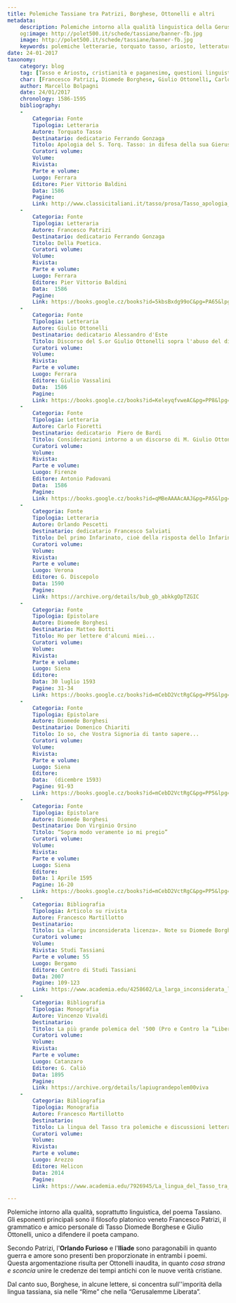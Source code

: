 ```yaml
---
title: Polemiche Tassiane tra Patrizi, Borghese, Ottonelli e altri
metadata:
	description: Polemiche intorno alla qualità linguistica della Gerusalemme.Gli esponenti principali sono Francesco Patrizi, Diomede Borghese, Giulio Ottonelli e Tasso stesso.
	og:image: http://polet500.it/schede/tassiane/banner-fb.jpg
	image: http://polet500.it/schede/tassiane/banner-fb.jpg
	keywords: polemiche letterarie, torquato tasso, ariosto, letteratura italiana del cinquecento
date: 24-01-2017
taxonomy:
	category: blog
    tag: [Tasso e Ariosto, cristianità e paganesimo, questioni linguistiche, purezza del toscano]
    char: [Francesco Patrizi, Diomede Borghese, Giulio Ottonelli, Carlo Fioretti, Orlando Pescetti]
    author: Marcello Bolpagni
    date: 24/01/2017
    chronology: 1586-1595
    bibliography:
	-
	    Categoria: Fonte
	    Tipologia: Letteraria
	    Autore: Torquato Tasso
	    Destinatario: dedicatario Ferrando Gonzaga
	    Titolo: Apologia del S. Torq. Tasso: in difesa della sua Gierusalemme liberata, a gli accademici della Crvsca. 
	    Curatori volume: 
	    Volume: 
	    Rivista: 
	    Parte e volume: 
	    Luogo: Ferrara
	    Editore: Pier Vittorio Baldini
	    Data: 1586
	    Pagine: 
	    Link: http://www.classicitaliani.it/tasso/prosa/Tasso_apologia_Gerusalemme.htm
	-
	    Categoria: Fonte
	    Tipologia: Letteraria
	    Autore: Francesco Patrizi
	    Destinatario: dedicatario Ferrando Gonzaga
	    Titolo: Della Poetica.
	    Curatori volume: 
	    Volume: 
	    Rivista: 
	    Parte e volume: 
	    Luogo: Ferrara
	    Editore: Pier Vittorio Baldini
	    Data:  1586
	    Pagine: 
	    Link: https://books.google.cz/books?id=5kbsBxdg99oC&pg=PA65&lpg=PA65&dq=francesco+patrizi+della+poetica&source=bl&ots=Whr3IU9R8f&sig=z4VuIOt2ApvMSK0zle3P1N1LWbg&hl=cs&sa=X&ved=0ahUKEwimlZWnj-LQAhXClCwKHZWKC-AQ6AEIUzAI#v=onepage&q=francesco%20patrizi%20della%20poetica&f=false
	-
	    Categoria: Fonte
	    Tipologia: Letteraria
	    Autore: Giulio Ottonelli
	    Destinatario: dedicatario Alessandro d'Este
	    Titolo: Discorso del S.or Giulio Ottonelli sopra l'abuso del dire Sua Santità, Sua Maestà Sua Altezza, senza nominare il Papa, l'Imperatore, il Principe. Con le difese della Gierusalemme Liberata del Signor Torq. Tasso dall'opposizione degli Accademici della Crusca.
	    Curatori volume: 
	    Volume: 
	    Rivista: 
	    Parte e volume: 
	    Luogo: Ferrara
	    Editore: Giulio Vassalini
	    Data:  1586
	    Pagine: 
	    Link: https://books.google.cz/books?id=KeleyqfvweAC&pg=PP8&lpg=PP8&dq=GIulio+Ottonelli&source=bl&ots=n6egaWHzQ2&sig=Vway2V-NKQiKn3n6OpEhhguafHk&hl=cs&sa=X&ved=0ahUKEwij-7KGkeLQAhXHBBoKHbUbBgoQ6AEIUTAL#v=onepage&q=GIulio%20Ottonelli&f=false
	-
	    Categoria: Fonte
	    Tipologia: Letteraria
	    Autore: Carlo Fioretti
	    Destinatario: dedicatario  Piero de Bardi
	    Titolo: Considerazioni intorno a un discorso di M. Giulio Ottonelli da Fanano sopra ad alcune dispute dietro la Gierusalèm di Torq. Tasso.
	    Curatori volume: 
	    Volume: 
	    Rivista: 
	    Parte e volume: 
	    Luogo: Firenze
	    Editore: Antonio Padovani
	    Data:  1586
	    Pagine: 
	    Link: https://books.google.cz/books?id=qMBeAAAAcAAJ&pg=PA5&lpg=PA5&dq=Considerazioni+intorno+a+un+discorso+di+M.+Giulio+Ottonelli+da+Fanano+sopra+ad+alcune+dispute+dietro+la+Gierusal%C3%A8m+di+Torq.+Tasso.&source=bl&ots=r4q5TubfQH&sig=wwtriT_oRV-tKrHjIFwiQdhEuhM&hl=cs&sa=X&ved=0ahUKEwi17sefhYjRAhWHtBQKHQPUDFwQ6AEIGzAA#v=onepage&q=Considerazioni%20intorno%20a%20un%20discorso%20di%20M.%20Giulio%20Ottonelli%20da%20Fanano%20sopra%20ad%20alcune%20dispute%20dietro%20la%20Gierusal%C3%A8m%20di%20Torq.%20Tasso.&f=false
	-
	    Categoria: Fonte
	    Tipologia: Letteraria
	    Autore: Orlando Pescetti
	    Destinatario: dedicatario Francesco Salviati
	    Titolo: Del primo Infarinato, cioè della risposta dello Infarinato Accademico della Crusca all'Apologia di Torquato Tasso difesa d'Orlando Pescetti contro allo eccellentiss. sig. Giulio Guastauino
	    Curatori volume: 
	    Volume: 
	    Rivista: 
	    Parte e volume: 
	    Luogo: Verona
	    Editore: G. Discepolo
	    Data: 1590
	    Pagine: 
	    Link: https://archive.org/details/bub_gb_abkkgOpTZGIC
	-
	    Categoria: Fonte
	    Tipologia: Epistolare
	    Autore: Diomede Borghesi
	    Destinatario: Matteo Botti  
	    Titolo: Ho per lettere d'alcuni miei...
	    Curatori volume: 
	    Volume: 
	    Rivista: 
	    Parte e volume: 
	    Luogo: Siena
	    Editore: 
	    Data: 30 luglio 1593
	    Pagine: 31-34
	    Link: https://books.google.cz/books?id=mCebD2VctRgC&pg=PP5&lpg=PP5&dq=diomede+borghese+lettere+discorsive&source=bl&ots=o8XaIpGAf1&sig=sV18RBqynIpbStwqHFO5awbMIDo&hl=cs&sa=X&ved=0ahUKEwiinKrGh4jRAhVFbBoKHR7LB4EQ6AEIKjAD#v=onepage&q=ardito&f=false
	-
	    Categoria: Fonte
	    Tipologia: Epistolare
	    Autore: Diomede Borghesi
	    Destinatario: Domenico Chiariti
	    Titolo: Io so, che Vostra Signoria di tanto sapere...
	    Curatori volume: 
	    Volume: 
	    Rivista: 
	    Parte e volume: 
	    Luogo: Siena
	    Editore: 
	    Data:  (dicembre 1593)
	    Pagine: 91-93
	    Link: https://books.google.cz/books?id=mCebD2VctRgC&pg=PP5&lpg=PP5&dq=diomede+borghese+lettere+discorsive&source=bl&ots=o8XaIpGAf1&sig=sV18RBqynIpbStwqHFO5awbMIDo&hl=cs&sa=X&ved=0ahUKEwiinKrGh4jRAhVFbBoKHR7LB4EQ6AEIKjAD#v=onepage&q=oscure&f=false
	-
	    Categoria: Fonte
	    Tipologia: Epistolare
	    Autore: Diomede Borghesi
	    Destinatario: Don Virginio Orsino 
	    Titolo: “Sopra modo veramente io mi pregio”
	    Curatori volume: 
	    Volume: 
	    Rivista: 
	    Parte e volume: 
	    Luogo: Siena
	    Editore: 
	    Data: 1 Aprile 1595
	    Pagine: 16-20
	    Link: https://books.google.cz/books?id=mCebD2VctRgC&pg=PP5&lpg=PP5&dq=diomede+borghese+lettere+discorsive&source=bl&ots=o8XaIpGAf1&sig=sV18RBqynIpbStwqHFO5awbMIDo&hl=cs&sa=X&ved=0ahUKEwiinKrGh4jRAhVFbBoKHR7LB4EQ6AEIKjAD#v=onepage&q=falli&f=false
	-
	    Categoria: Bibliografia
	    Tipologia: Articolo su rivista
	    Autore: Francesco Martillotto
	    Destinatario: 
	    Titolo: La «largu inconsiderata licenza». Note su Diomede Borghesi censore del Tasso
	    Curatori volume: 
	    Volume: 
	    Rivista: Studi Tassiani
	    Parte e volume: 55
	    Luogo: Bergamo
	    Editore: Centro di Studi Tassiani
	    Data: 2007
	    Pagine: 109-123
	    Link: https://www.academia.edu/4258602/La_larga_inconsiderata_licenza_._Note_su_Diomede_Borghesi_censore_del_Tasso_in_Studi_tassiani_n._55_2007_pp._107-123_ISSN_1123-4490
	-
	    Categoria: Bibliografia
	    Tipologia: Monografia
	    Autore: Vincenzo Vivaldi
	    Destinatario: 
	    Titolo: La più grande polemica del '500 (Pro e Contro la “Liberata” e il “Furioso”)
	    Curatori volume: 
	    Volume: 
	    Rivista: 
	    Parte e volume: 
	    Luogo: Catanzaro
	    Editore: G. Caliò
	    Data: 1895
	    Pagine: 
	    Link: https://archive.org/details/lapiugrandepolem00viva
	-
	    Categoria: Bibliografia
	    Tipologia: Monografia
	    Autore: Francesco Martillotto
	    Destinatario: 
	    Titolo: La lingua del Tasso tra polemiche e discussioni letterarie
	    Curatori volume: 
	    Volume: 
	    Rivista: 
	    Parte e volume: 
	    Luogo: Arezzo
	    Editore: Helicon
	    Data: 2014
	    Pagine: 
	    Link: https://www.academia.edu/7926945/La_lingua_del_Tasso_tra_polemiche_e_discussioni_letterarie_Poppi_Arezzo_Edizioni_Helicon_2014_pp._56_ISBN_9788864662701

---
```


Polemiche intorno alla qualità, soprattutto linguistica, del poema Tassiano. Gli esponenti principali sono il filosofo platonico veneto Francesco Patrizi, il grammatico e amico personale di Tasso Diomede Borghese e Giulio Ottonelli, unico a difendere il poeta campano. 

Secondo Patrizi, l'**Orlando Furioso** e l'**Iliade** sono paragonabili in quanto guerra e amore sono presenti ben proporzionate in entrambi i poemi. Questa argomentazione risulta per Ottonelli inaudita, in quanto *cosa strana e sconcia* unire le credenze dei tempi antichi con le nuove verità cristiane. 

Dal canto suo, Borghese, in alcune lettere, si concentra sull''imporità della lingua tassiana, sia nelle “Rime” che nella “Gerusalemme Liberata”.
